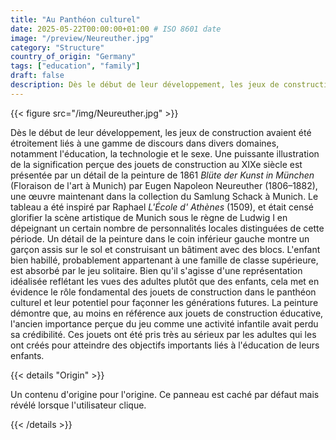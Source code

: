```yaml
---
title: "Au Panthéon culturel"
date: 2025-05-22T00:00:00+01:00 # ISO 8601 date
image: "/preview/Neureuther.jpg"
category: "Structure"
country_of_origin: "Germany"
tags: ["education", "family"]
draft: false
description: Dès le début de leur développement, les jeux de construction...
---
```




{{< figure src="/img/Neureuther.jpg" >}}

Dès le début de leur développement, les jeux de construction avaient été étroitement liés à une gamme de discours dans divers domaines, notamment l'éducation, la technologie et le sexe. Une puissante illustration de la signification perçue des jouets de construction au XIXe siècle est présentée par un détail de la peinture de 1861 *Blüte der Kunst in München* (Floraison de l'art à Munich) par Eugen Napoleon Neureuther (1806–1882), une œuvre maintenant dans la collection du Samlung Schack à Munich. Le tableau a été inspiré par Raphael *L'École d' Athènes* (1509), et était censé glorifier la scène artistique de Munich sous le règne de Ludwig I en dépeignant un certain nombre de personnalités locales distinguées de cette période. Un détail de la peinture dans le coin inférieur gauche montre un garçon assis sur le sol et construisant un bâtiment avec des blocs. L'enfant bien habillé, probablement appartenant à une famille de classe supérieure, est absorbé par le jeu solitaire. Bien qu'il s'agisse d'une représentation idéalisée reflétant les vues des adultes plutôt que des enfants, cela met en évidence le rôle fondamental des jouets de construction dans le panthéon culturel et leur potentiel pour façonner les générations futures. La peinture démontre que, au moins en référence aux jouets de construction éducative, l'ancien importance perçue du jeu comme une activité infantile avait perdu sa crédibilité. Ces jouets ont été pris très au sérieux par les adultes qui les ont créés pour atteindre des objectifs importants liés à l'éducation de leurs enfants.

{{< details "Origin" >}}

Un contenu d'origine pour l'origine. Ce panneau est caché par défaut mais révélé lorsque l'utilisateur clique.

{{< /details >}}

